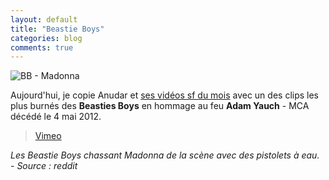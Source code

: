 ```yaml
---
layout: default
title: "Beastie Boys"
categories: blog
comments: true
---
```


![BB - Madonna](http://i.imgur.com/akNo7.jpg)

Aujourd'hui, je copie Anudar et [ses vidéos sf du mois](http://grandebibliotheque.blogspot.fr/search/label/Vid%C3%A9o%20SF%20du%20mois) avec un des clips les plus burnés des **Beasties Boys** en hommage au feu **Adam Yauch** - MCA décédé le 4 mai 2012.

> [Vimeo](http://vimeo.com/26645081)

*Les Beastie Boys chassant Madonna de la scène avec des pistolets à eau. - Source : reddit*
